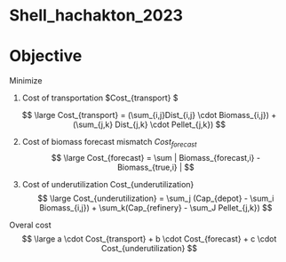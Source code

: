 
# Shell_hachakton_2023

# Objective
Minimize
1. Cost of transportation $Cost_{transport} $

$$ \large Cost_{transport} = (\sum_{i,j}Dist_{i,j} \cdot Biomass_{i,j}) + (\sum_{j,k} Dist_{j,k} \cdot Pellet_{j,k}) $$

2. Cost of biomass forecast mismatch $Cost_{forecast}$
$$ \large Cost_{forecast} = \sum | Biomass_{forecast,i} - Biomass_{true,i} | $$

3. Cost of underutilization Cost_{underutilization}
$$ \large Cost_{underutilization} = \sum_j (Cap_{depot} - \sum_i Biomass_{i,j}) + \sum_k(Cap_{refinery} - \sum_J Pellet_{j,k}) $$

Overal cost 
$$ \large a \cdot Cost_{transport} + b \cdot Cost_{forecast} + c \cdot Cost_{underutilization} $$
